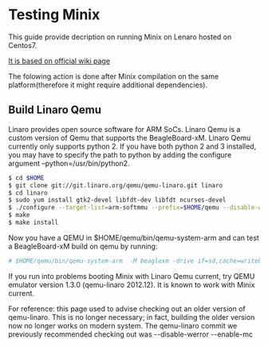 # Testing Minix

This guide provide decription on running Minix on Lenaro hosted on Centos7.

[It is based on official wiki page](https://wiki.minix3.org/doku.php?id=developersguide:minixonlinaroqemuarm)

The folowing action is done after Minix compilation on the same platform(therefore it might require additional dependencies).

## Build Linaro Qemu

Linaro provides open source software for ARM SoCs.
Linaro Qemu is a custom version of Qemu that supports the BeagleBoard-xM.
Linaro Qemu currently only supports python 2.
If you have both python 2 and 3 installed, you may have to specify the path to python by adding the configure argument –python=/usr/bin/python2.

```bash
$ cd $HOME
$ git clone git://git.linaro.org/qemu/qemu-linaro.git linaro
$ cd linaro
$ sudo yum install gtk2-devel libfdt-dev libfdt ncurses-devel
$ ./configure --target-list=arm-softmmu --prefix=$HOME/qemu --disable-werror 
$ make
$ make install
```

Now you have a QEMU in $HOME/qemu/bin/qemu-system-arm and can test a BeagleBoard-xM build on qemu by running:

```bash
# $HOME/qemu/bin/qemu-system-arm  -M beaglexm -drive if=sd,cache=writeback,file=minix_arm_sd.img -clock unix -serial stdio -device usb-kbd -device usb-mouse -usb
```

If you run into problems booting Minix with Linaro Qemu current, try QEMU emulator version 1.3.0 (qemu-linaro 2012.12). It is known to work with Minix current.

For reference: this page used to advise checking out an older version of qemu-linaro. This is no longer necessary; in fact, building the older version now no longer works on modern system. The qemu-linaro commit we previously recommended checking out was 
--disable-werror --enable-mc 

